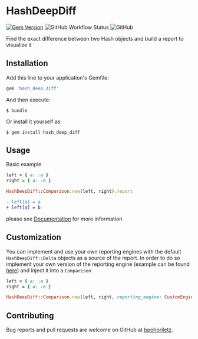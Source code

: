 # HashDeepDiff
[![Gem
Version](https://badge.fury.io/rb/hash_deep_diff.svg)](https://badge.fury.io/rb/hash_deep_diff) ![GitHub Workflow
Status](https://img.shields.io/github/workflow/status/bpohoriletz/hash_deep_diff/CI)
![GitHub](https://img.shields.io/github/license/bpohoriletz/hash_deep_diff)


Find the exact difference between two Hash objects and build a report to visualize it

## Installation

Add this line to your application's Gemfile:

```ruby
gem 'hash_deep_diff'
```

And then execute:

    $ bundle

Or install it yourself as:

    $ gem install hash_deep_diff

## Usage
Basic example

```ruby
left = { a: :a }
right = { a: :b }

HashDeepDiff::Comparison.new(left, right).report
```
```diff
- left[a] = a
+ left[a] = b
```
please see [Documentation](https://rdoc.info/gems/hash_deep_diff/HashDeepDiff/Comparison) for
more information 

## Customization

You can implement and use your own reporting engines with the default `HashDeepDiff::Delta` objects as a source of the report. In order to do so implement your own version of the reporting engine (example can be found [here](https://github.com/bpohoriletz/hash_deep_diff/tree/main/lib/hash_deep_diff/reports)) and inject it into a `Comparison`

```ruby
left = { a: :a }
right = { a: :b }

HashDeepDiff::Comparison.new(left, right, reporting_engine: CustomEngine).report
```

## Contributing

Bug reports and pull requests are welcome on GitHub at [bpohoriletz](https://github.com/bpohoriletz/hash_deep_diff).
	
